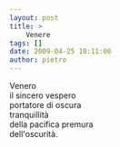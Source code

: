 ```yaml
---
layout: post
title: >
    Venere
tags: []
date: 2009-04-25 10:11:00
author: pietro
---
```

Venero<br/>il sincero vespero<br/>portatore di oscura<br/>tranquillità<br/>della pacifica premura<br/>dell'oscurità.
